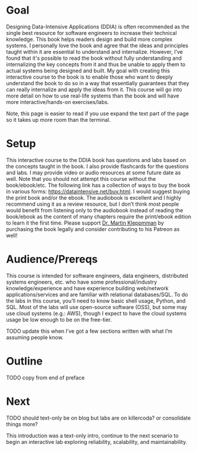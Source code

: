 # Goal

Designing Data-Intensive Applications (DDIA) is often recommended as the single best resource for software engineers to increase their technical knowledge. This book helps readers design and build more complex systems. I personally love the book and agree that the ideas and principles taught within it are essential to understand and internalize. However, I’ve found that it's possible to read the book without fully understanding and internalizing the key concepts from it and thus be unable to apply them to actual systems being designed and built. My goal with creating this interactive course to the book is to enable those who want to deeply understand the book to do so in a way that essentially guarantees that they can really internalize and apply the ideas from it. This course will go into more detail on how to use real-life systems than the book and will have more interactive/hands-on exercises/labs.

Note, this page is easier to read if you use expand the text part of the page so it takes up more room than the terminal.

# Setup

This interactive course to the DDIA book has questions and labs based on the concepts taught in the book. I also provide flashcards for the questions and labs. I may provide video or audio resources at some future date as well. Note that you should not attempt this course without the book/ebook/etc. The following link has a collection of ways to buy the book in various forms: https://dataintensive.net/buy.html. I would suggest buying the print book and/or the ebook. The audiobook is excellent and I highly recommend using it as a review resource, but I don’t think most people would benefit from listening only to the audiobook instead of reading the book/ebook as the content of many chapters require the print/ebook edition to learn it the first time. Please support [Dr. Martin Kleppmman](https://martin.kleppmann.com) by purchasing the book legally and consider contributing to his Patreon as well!

# Audience/Prereqs

This course is intended for software engineers, data engineers, distributed systems engineers, etc. who have some professional/industry knowledge/experience and have experience building web/network applications/services and are familiar with relational databases/SQL. To do the labs in this course, you’ll need to know basic shell usage, Python, and SQL. Most of the labs will use open-source software (OSS), but some may use cloud systems (e.g.: AWS), though I expect to have the cloud systems usage be low enough to be on the free-tier.

TODO update this when I’ve got a few sections written with what I’m assuming people know.

# Outline

TODO copy from end of preface

# Next

TODO should text-only be on blog but labs are on killercoda? or consolidate things more?

This introduction was a text-only intro, continue to the next scenario to begin an interactive lab exploring reliability, scalability, and maintainability.